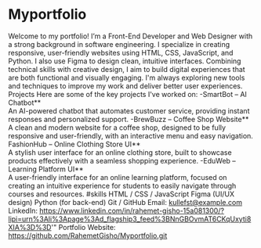 # Myportfolio
Welcome to my portfolio! I’m a Front-End Developer and Web Designer with a strong background in software engineering. I specialize in creating responsive, user-friendly websites using HTML, CSS, JavaScript, and Python. I also use Figma to design clean, intuitive interfaces. Combining technical skills with creative design, I aim to build digital experiences that are both functional and visually engaging. I'm always exploring new tools and techniques to improve my work and deliver better user experiences.
Projects
Here are some of the key projects I've worked on:
-SmartBot – AI Chatbot**  
  An AI-powered chatbot that automates customer service, providing instant responses and personalized support.
-BrewBuzz – Coffee Shop Website**  
  A clean and modern website for a coffee shop, designed to be fully responsive and user-friendly, with an interactive menu and easy navigation.
FashionHub – Online Clothing Store UI**  
  A stylish user interface for an online clothing store, built to showcase products effectively with a seamless shopping experience.
-EduWeb – Learning Platform UI**  
  A user-friendly interface for an online learning platform, focused on creating an intuitive experience for students to easily navigate through courses and resources.
#skills
 HTML / CSS / JavaScript
 Figma (UI/UX design)
 Python (for back-end)
 Git / GitHub
 Email: kullefst@example.com  
 LinkedIn: https://www.linkedin.com/in/rahemet-gisho-15a081300/?lipi=urn%3Ali%3Apage%3Ad_flagship3_feed%3BNnGBOvmAT6CKqUxyti8XIA%3D%3D'" 
  Portfolio Website: https://github.com/RahemetGisho/Myportfolio.git
